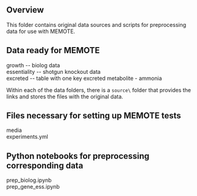 ## Overview
This folder contains original data sources and scripts for preprocessing data for use with MEMOTE.

## Data ready for MEMOTE
growth -- biolog data\
essentiality -- shotgun knockout data\
excreted -- table with one key excreted metabolite - ammonia

Within each of the data folders, there is a `source\` folder that provides the links and stores the files with the original data.


## Files necessary for setting up MEMOTE tests
media\
experiments.yml

## Python notebooks for preprocessing corresponding data
prep_biolog.ipynb\
prep_gene_ess.ipynb
